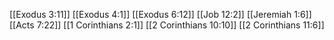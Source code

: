 [[Exodus 3:11]]
[[Exodus 4:1]]
[[Exodus 6:12]]
[[Job 12:2]]
[[Jeremiah 1:6]]
[[Acts 7:22]]
[[1 Corinthians 2:1]]
[[2 Corinthians 10:10]]
[[2 Corinthians 11:6]]
